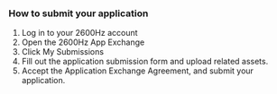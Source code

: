 ### How to submit your application
1. Log in to your 2600Hz account
2. Open the 2600Hz App Exchange
3. Click My Submissions
4. Fill out the application submission form and upload related assets. 
5. Accept the Application Exchange Agreement, and submit your application.
<this is all wrong now chris has to fix>
